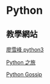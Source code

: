# Python


## 教學網站

[廖雪峰 python3](https://www.liaoxuefeng.com/wiki/0014316089557264a6b348958f449949df42a6d3a2e542c000)

[Python 之旅](http://funhacks.net/explore-python/)

[Python Gossip](https://openhome.cc/Gossip/Python/)
